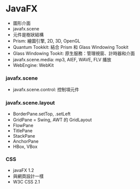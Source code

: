 # JavaFX #

* 圖形介面
* javafx.scene
* 元件是樹狀結構
* Prism: 繪圖引擎, 2D, 3D, OpenGL
* Quantum Tookkit: 結合 Prism 和 Glass Windowing Tookit
* Glass Windowing Tookit: 原生服務：管理視窗、計時器和介面
* javafx.scene.media: mp3, AIEF, WAVE, FLV 播放
* WebEngine: WebKit

### javafx.scene ###

* javafx.scene.control: 控制項元件

### javafx.scene.layout ###

* BorderPane.setTop, .setLeft
* GridPane = Swing, AWT 的 GridLayout
* FlowPane
* TitlePane
* StackPane
* AnchorPane
* HBox, VBox

### CSS ###

* javaFX 1.2
* 與網頁設計一樣
* W3C CSS 2.1


